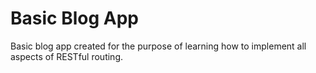 # Basic Blog App

Basic blog app created for the purpose of learning how to implement all aspects of RESTful routing.